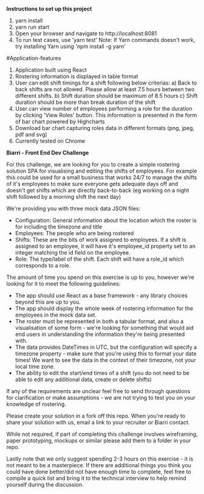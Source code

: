 **Instructions to set up this project**
1) yarn install
2) yarn run start
3) Open your browser and navigate to http://localhost:8081
4) To run test cases, use 'yarn test'
Note: If Yarn commands doesn't work, try installing Yarn using 'npm install -g yarn'

#Application-features
1. Application built using React
2. Rostering information is displayed in table format
3. User can edit shift timings for a shift following below criterias:
a) Back to back shifts are not allowed. Please allow at least 7.5 hours between two different shifts.
b) Shift duration should be maximum of 8.5 hours
c) Shift duration should be more than break duration of the shift
4. User can view number of employees performing a role for the duration by clicking 'View Roles' button. This information is presented in the form of bar chart powered by Highcharts
5. Download bar chart capturing roles data in different formats (png, jpeg, pdf and svg)
6. Currently tested on Chrome


**Biarri - Front End Dev Challenge**

For this challenge, we are looking for you to create a simple rostering solution SPA for visualising and editing the shifts of employees. 
For example this could be used for a small business that works 24/7 to manage the shifts of it's employees to make sure everyone gets adequate days off and doesn't get shifts which are directly back-to-back (eg working on a night shift followed by a morning shift the next day)

We're providing you with three mock data JSON files:

 - Configuration: General information about the location which the roster is for including the timezone and title 
 - Employees: The people who are being rostered
 - Shifts: These are the bits of work assigned to employees. If a shift is assigned to an employee, it will have it's employee_id property set to an integer matching the id field on the employee.
 - Role: The type/label of the shift. Each shift will have a role_id which corresponds to a role.

The amount of time you spend on this exercise is up to you, however we're looking for it to meet the following guidelines:

 - The app should use React as a base framework - any library choices beyond this are up to you.
 - The app should display the whole week of rostering information for the employees in the mock data set.
 - The roster must be represented in both a tabular format, and also a visualisation of some form - we're looking for something that would aid end users in understanding the information they're being presented with.
 - The data provides DateTimes in UTC, but the configuration will specify a timezone property - make sure that you're using this to format your date times! We want to see the data in the context of their timezone, not your local time zone.
 - The ability to edit the start/end times of a shift (you do not need to be able to edit any additional data, create or delete shifts)

If any of the requirements are unclear feel free to send through questions for clarification or make assumptions - we are not trying to test you on your knowledge of rostering.

Please create your solution in a fork off this repo.
When you're ready to share your solution with us, email a link to your recruiter or Biarri contact.

While not required, if part of completing this challenge involves wireframing, paper prototyping, mockups or similar please add them to a folder in your repo.

Lastly note that we only suggest spending 2-3 hours on this exercise - it is not meant to be a masterpiece. 
If there are additional things you think you could have done better/did not have enough time to complete, feel free to compile a quick list and bring it to the technical interview to help remind yourself during the discussion.
